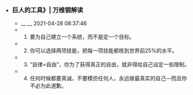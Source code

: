 - ### 巨人的工具》| 万维钢解读
    - __ __ 2021-04-28 08:37:46
    - 1. 要为自己建立一个系统，而不是定一个目标。
    - 2. 你可以选择两项技能，把每一项技能都练到世界前25%的水平。
    - 3. “自律=自由”，你为了获得真正的自由，就非得给自己设定一些限制。
    - 4. 任何时候都要真诚，不要模仿任何人，永远做最真实的自己—而且你不必为此道歉。
